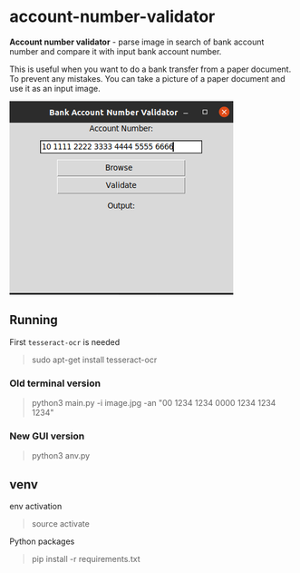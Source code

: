 # account-number-validator

__Account number validator__ - parse image in search of bank account number and compare it 
with input bank account number.

This is useful when you want to do a bank transfer from a paper document.
To prevent any mistakes. You can take a picture of a paper document and use it as an input image.

![img](./doc/app.png) 

## Running

First `tesseract-ocr` is needed 

> sudo apt-get install tesseract-ocr

### Old terminal version

> python3 main.py -i image.jpg -an "00 1234 1234 0000 1234 1234 1234"

### New GUI version

> python3 anv.py

## venv

env activation

> source activate

Python packages
> pip install -r requirements.txt


